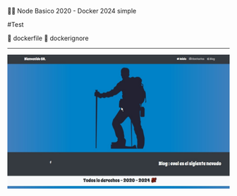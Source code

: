🥇🥇 Node Basico 2020 - Docker 2024 simple

#Test 

📍 dockerfile
📍  dockerignore

<hr/>
<img src="/main.jpg" />
